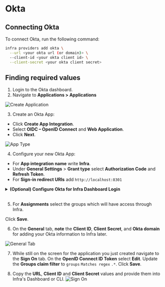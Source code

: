 # Okta

## Connecting Okta

To connect Okta, run the following command:

```bash
infra providers add okta \
  --url <your okta url (or domain)> \
  --client-id <your okta client id> \
  --client-secret <your okta client secret>
```


## Finding required values

1. Login to the Okta dashboard.
2. Navigate to **Applications > Applications**

![Create Application](../../images/connect-users-okta-okta1.png)

3. Create an Okta App:
  - Click **Create App Integration**.
  - Select **OIDC – OpenID Connect** and **Web Application**.
  - Click **Next**.

![App Type](../../images/connect-users-okta-okta2.png)

4. Configure your new Okta App:
  - For **App integration name** write **Infra**.
  - Under **General Settings** > **Grant type** select **Authorization Code** and **Refresh Token**.
  - For **Sign-in redirect URIs** add `http://localhost:8301`

<details>
  <summary><strong>(Optional) Configure Okta for Infra Dashboard Login</strong></summary>

Add an additional redirect URI: `<your infra host>/login/callback`. Examples:
  - `https://infra.company.internal/login/callback` (If infra is hosted at `infra.company.internal`)
  - `http://localhost/login/callback` if trying out Infra locally

</details>
<br />

5. For **Assignments** select the groups which will have access through Infra.

Click **Save**.

6. On the **General** tab, **note** the **Client ID**, **Client Secret**, and **Okta domain** for adding your Okta information to Infra later.

![General Tab](../../images/connect-users-okta-okta4.png)

7. While still on the screen for the application you just created navigate to the **Sign On** tab.
   On the **OpenID Connect ID Token** select **Edit**.
   Update the **Groups claim filter** to `groups` `Matches regex` `.*`.
   Click **Save**.

8. Copy the **URL**, **Client ID** and **Client Secret** values and provide them into Infra's Dashboard or CLI.
![Sign On](../../images/connect-users-okta-okta5.png)
